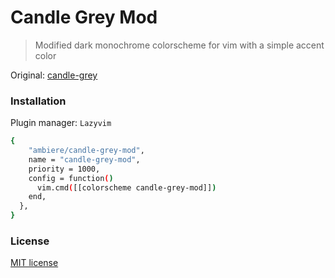 # Candle Grey Mod

>Modified dark monochrome colorscheme for vim with a simple accent color

Original: [candle-grey](https://github.com/aditya-azad/candle-grey)


### Installation

Plugin manager: `Lazyvim`
```bash
{
    "ambiere/candle-grey-mod",
    name = "candle-grey-mod",
    priority = 1000,
    config = function()
      vim.cmd([[colorscheme candle-grey-mod]])
    end,
  },
}
```

### License

[MIT license](https://github.com/ambiere/candle-grey-mod/blob/main/license)
